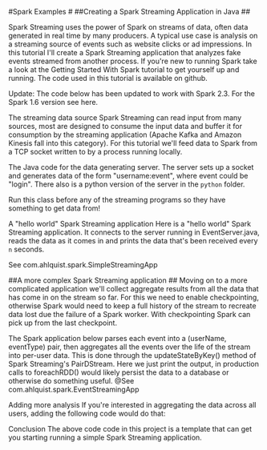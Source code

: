#Spark Examples #
##Creating a Spark Streaming Application in Java ##

Spark Streaming uses the power of Spark on streams of data, often data generated in real time by many producers. A typical use case is analysis on a streaming source of events such as website clicks or ad impressions. In this tutorial I'll create a Spark Streaming application that analyzes fake events streamed from another process. If you're new to running Spark take a look at the Getting Started With Spark tutorial to get yourself up and running. The code used in this tutorial is available on github.

Update: The code below has been updated to work with Spark 2.3. For the Spark 1.6 version see here.

The streaming data source
Spark Streaming can read input from many sources, most are designed to consume the input data and buffer it for consumption by the streaming application (Apache Kafka and Amazon Kinesis fall into this category). For this tutorial we'll feed data to Spark from a TCP socket written to by a process running locally.

The Java code for the data generating server. The server sets up a socket and generates data of the form "username:event", where event could be "login". There also is a python version of the server in the `python` folder.


Run this class before any of the streaming programs so they have something to get data from!

A "hello world" Spark Streaming application
Here is a "hello world" Spark Streaming application. It connects to the server running in EventServer.java, reads the data as it comes in and prints the data that's been received every `n` seconds.

See com.ahlquist.spark.SimpleStreamingApp


##A more complex Spark Streaming application ##
Moving on to a more complicated application we'll collect aggregate results from all the data that has come in on the stream so far. For this we need to enable checkpointing, otherwise Spark would need to keep a full history of the stream to recreate data lost due the failure of a Spark worker. With checkpointing Spark can pick up from the last checkpoint.

The Spark application below parses each event into a (userName, eventType) pair, then aggregates all the events over the life of the stream into per-user data. This is done through the updateStateByKey() method of Spark Streaming's PairDStream. Here we just print the output, in production calls to foreachRDD() would likely persist the data to a database or otherwise do something useful.
@See com.ahlquist.spark.EventStreamingApp


Adding more analysis
If you're interested in aggregating the data across all users, adding the following code would do that:


Conclusion
The above code code in this project is a template that can get you starting running a simple Spark Streaming application.
